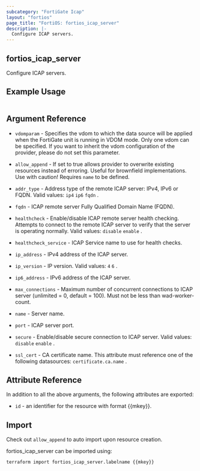 ```yaml
---
subcategory: "FortiGate Icap"
layout: "fortios"
page_title: "FortiOS: fortios_icap_server"
description: |-
  Configure ICAP servers.
---
```


## fortios_icap_server
Configure ICAP servers.

## Example Usage

```hcl

```

## Argument Reference
* `vdomparam` - Specifies the vdom to which the data source will be applied when the FortiGate unit is running in VDOM mode. Only one vdom can be specified. If you want to inherit the vdom configuration of the provider, please do not set this parameter.
* `allow_append` - If set to true allows provider to overwrite existing resources instead of erroring. Useful for brownfield implementations. Use with caution! Requires `name` to be defined.

* `addr_type` - Address type of the remote ICAP server: IPv4, IPv6 or FQDN. Valid values: `ip4` `ip6` `fqdn` .
* `fqdn` - ICAP remote server Fully Qualified Domain Name (FQDN).
* `healthcheck` - Enable/disable ICAP remote server health checking. Attempts to connect to the remote ICAP server to verify that the server is operating normally. Valid values: `disable` `enable` .
* `healthcheck_service` - ICAP Service name to use for health checks.
* `ip_address` - IPv4 address of the ICAP server.
* `ip_version` - IP version. Valid values: `4` `6` .
* `ip6_address` - IPv6 address of the ICAP server.
* `max_connections` - Maximum number of concurrent connections to ICAP server (unlimited = 0, default = 100). Must not be less than wad-worker-count.
* `name` - Server name.
* `port` - ICAP server port.
* `secure` - Enable/disable secure connection to ICAP server. Valid values: `disable` `enable` .
* `ssl_cert` - CA certificate name. This attribute must reference one of the following datasources: `certificate.ca.name` .

## Attribute Reference

In addition to all the above arguments, the following attributes are exported:
* `id` - an identifier for the resource with format {{mkey}}.

## Import

Check out `allow_append` to auto import upon resource creation.

fortios_icap_server can be imported using:
```sh
terraform import fortios_icap_server.labelname {{mkey}}
```
